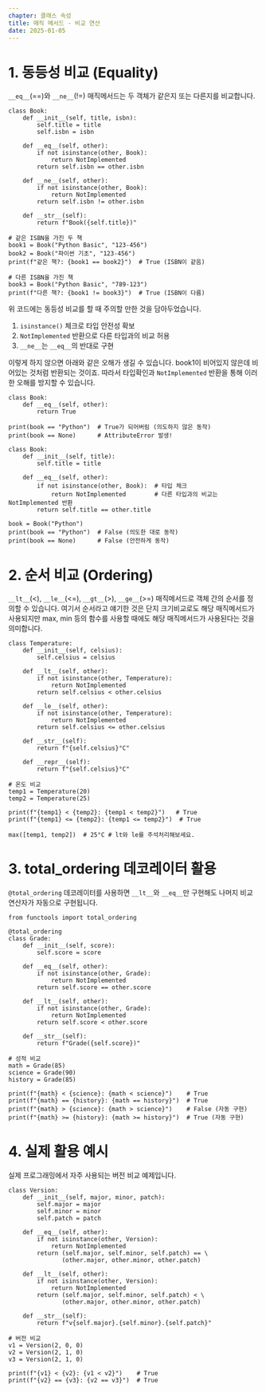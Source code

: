 ```yaml
---
chapter: 클래스 속성
title: 매직 메서드 - 비교 연산
date: 2025-01-05
---
```


# 1. 동등성 비교 (Equality)

`__eq__`(==)와 `__ne__`(!=) 매직메서드는 두 객체가 같은지 또는 다른지를 비교합니다.

```python-exec
class Book:
    def __init__(self, title, isbn):
        self.title = title
        self.isbn = isbn
    
    def __eq__(self, other):
        if not isinstance(other, Book):
            return NotImplemented
        return self.isbn == other.isbn
    
    def __ne__(self, other):
        if not isinstance(other, Book):
            return NotImplemented
        return self.isbn != other.isbn
    
    def __str__(self):
        return f"Book({self.title})"

# 같은 ISBN을 가진 두 책
book1 = Book("Python Basic", "123-456")
book2 = Book("파이썬 기초", "123-456")
print(f"같은 책?: {book1 == book2}")  # True (ISBN이 같음)

# 다른 ISBN을 가진 책
book3 = Book("Python Basic", "789-123")
print(f"다른 책?: {book1 != book3}")  # True (ISBN이 다름)
```

위 코드에는 동등성 비교를 할 때 주의할 만한 것을 담아두었습니다.

1. `isinstance()` 체크로 타입 안전성 확보
2. `NotImplemented` 반환으로 다른 타입과의 비교 허용
3. `__ne__`는 `__eq__`의 반대로 구현

이렇게 하지 않으면 아래와 같은 오해가 생길 수 있습니다. book1이 비어있지 않은데 비어있는 것처럼 반환되는 것이죠. 따라서 타입확인과 `NotImplemented` 반환을 통해 이러한 오해를 방지할 수 있습니다.

```python-exec
class Book:
    def __eq__(self, other):
        return True

print(book == "Python")  # True가 되어버림 (의도하지 않은 동작)
print(book == None)      # AttributeError 발생!
```

```python-exec
class Book:
    def __init__(self, title):
        self.title = title
    
    def __eq__(self, other):
        if not isinstance(other, Book):  # 타입 체크
            return NotImplemented        # 다른 타입과의 비교는 NotImplemented 반환
        return self.title == other.title

book = Book("Python")
print(book == "Python")  # False (의도한 대로 동작)
print(book == None)      # False (안전하게 동작)
```

# 2. 순서 비교 (Ordering)

`__lt__`(<), `__le__`(<=), `__gt__`(>), `__ge__`(>=) 매직메서드로 객체 간의 순서를 정의할 수 있습니다. 여기서 순서라고 얘기한 것은 단지 크기비교로도 해당 매직메서드가 사용되지만 max, min 등의 함수를 사용할 때에도 해당 매직메서드가 사용된다는 것을 의미합니다.

```python-exec
class Temperature:
    def __init__(self, celsius):
        self.celsius = celsius
    
    def __lt__(self, other):
        if not isinstance(other, Temperature):
            return NotImplemented
        return self.celsius < other.celsius
    
    def __le__(self, other):
        if not isinstance(other, Temperature):
            return NotImplemented
        return self.celsius <= other.celsius
    
    def __str__(self):
        return f"{self.celsius}°C"

    def __repr__(self):
        return f"{self.celsius}°C"

# 온도 비교
temp1 = Temperature(20)
temp2 = Temperature(25)

print(f"{temp1} < {temp2}: {temp1 < temp2}")   # True
print(f"{temp1} <= {temp2}: {temp1 <= temp2}")  # True

max([temp1, temp2])  # 25°C # lt와 le를 주석처리해보세요.
```

# 3. total_ordering 데코레이터 활용

`@total_ordering` 데코레이터를 사용하면 `__lt__`와 `__eq__`만 구현해도 나머지 비교 연산자가 자동으로 구현됩니다.

```python-exec
from functools import total_ordering

@total_ordering
class Grade:
    def __init__(self, score):
        self.score = score
    
    def __eq__(self, other):
        if not isinstance(other, Grade):
            return NotImplemented
        return self.score == other.score
    
    def __lt__(self, other):
        if not isinstance(other, Grade):
            return NotImplemented
        return self.score < other.score
    
    def __str__(self):
        return f"Grade({self.score})"

# 성적 비교
math = Grade(85)
science = Grade(90)
history = Grade(85)

print(f"{math} < {science}: {math < science}")    # True
print(f"{math} == {history}: {math == history}")  # True
print(f"{math} > {science}: {math > science}")    # False (자동 구현)
print(f"{math} >= {history}: {math >= history}")  # True (자동 구현)
```

# 4. 실제 활용 예시

실제 프로그래밍에서 자주 사용되는 버전 비교 예제입니다.

```python-exec
class Version:
    def __init__(self, major, minor, patch):
        self.major = major
        self.minor = minor
        self.patch = patch
    
    def __eq__(self, other):
        if not isinstance(other, Version):
            return NotImplemented
        return (self.major, self.minor, self.patch) == \
               (other.major, other.minor, other.patch)
    
    def __lt__(self, other):
        if not isinstance(other, Version):
            return NotImplemented
        return (self.major, self.minor, self.patch) < \
               (other.major, other.minor, other.patch)
    
    def __str__(self):
        return f"v{self.major}.{self.minor}.{self.patch}"

# 버전 비교
v1 = Version(2, 0, 0)
v2 = Version(2, 1, 0)
v3 = Version(2, 1, 0)

print(f"{v1} < {v2}: {v1 < v2}")    # True
print(f"{v2} == {v3}: {v2 == v3}")  # True
```
